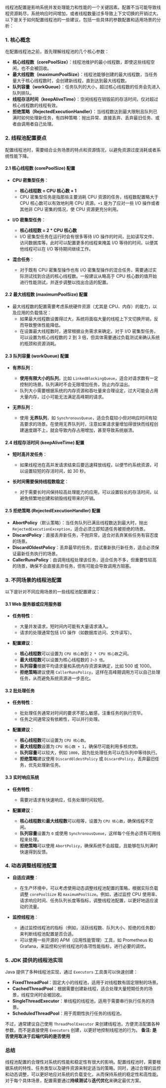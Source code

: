 线程池配置是影响系统并发处理能力和性能的一个关键因素。配置不当可能导致线程资源耗尽，系统响应时间增加，或者线程数量过多导致上下文切换的开销过大。以下是关于如何配置线程池的一些建议，包括一些具体的参数配置和适用场景的分析：

### 1. **核心概念**
在配置线程池之前，首先理解线程池的几个核心参数：
- **核心线程数（corePoolSize）**：线程池维护的最小线程数，即使这些线程空闲，也不会被回收。
- **最大线程数（maximumPoolSize）**：线程池能够创建的最大线程数，当任务量大于核心线程数时，会创建新线程，直到达到最大线程数。
- **队列容量（workQueue）**：任务队列的大小，超过核心线程数的任务会先进入队列排队。
- **线程存活时间（keepAliveTime）**：空闲线程在销毁前的存活时间，仅对超过核心线程数的线程有效。
- **拒绝策略（RejectedExecutionHandler）**：当线程数达到最大限制且队列已满时如何处理新任务，有四种策略：抛出异常、直接丢弃、丢弃最旧任务、或者由调用者自己处理。

### 2. **线程池配置要点**
配置线程池时，需要结合业务场景的特点和资源情况，以避免资源过度消耗或者系统性能下降。

#### 2.1 **核心线程数 (corePoolSize) 配置**
- **CPU 密集型任务**：
  - **核心线程数 = CPU 核心数 + 1**
  - CPU 密集型任务是指那些主要消耗 CPU 资源的任务，线程数配置略大于 CPU 核心数可以有效地利用 CPU 资源。`+1` 是为了应对一些 I/O 操作或者其他非 CPU 密集的情况，使 CPU 资源更充分利用。
  
- **I/O 密集型任务**：
  - **核心线程数 = 2 * CPU 核心数**
  - I/O 密集型任务在运行时会有很多等待 I/O 操作的时间，比如读写文件、访问数据库等。此时可以配置更多的线程来掩盖 I/O 等待的时间，以便其他线程可以在 I/O 等待期间继续工作。

- **混合任务**：
  - 对于既有 CPU 密集型操作也有 I/O 密集型操作的混合任务，需要通过实际测试找到合适的核心线程数。一般建议从略高于 CPU 核心数的值开始进行性能测试，并逐步调整以找出合适的配置。

#### 2.2 **最大线程数 (maximumPoolSize) 配置**
- 最大线程数的配置需要考虑系统硬件资源（尤其是 CPU、内存）的能力，以及应用的负载情况：
  - 如果最大线程数设置得过大，系统将面临大量的线程上下文切换开销，反而导致整体性能降低。
  - 在设置最大线程数时，通常根据业务需求来确定。对于 I/O 密集型任务，可以设置为核心线程数的 2 到 3 倍，但具体需要通过负载测试来确认系统的瓶颈和资源消耗。

#### 2.3 **队列容量 (workQueue) 配置**
- **有界队列**：
  - **使用有限大小的队列**，比如 `LinkedBlockingQueue`，适合对请求数有一定控制的场景。队列满时不会无限增加任务，防止内存溢出。
  - 队列大小需要根据系统的内存资源和吞吐量来合理设定，过大可能会占用大量内存，过小可能无法满足高峰期的请求。

- **无界队列**：
  - 使用 **无界队列**，如 `SynchronousQueue`，适合负载较小但对响应时间有较高要求的场景。在使用无界队列时，注意如果请求量增加得很快而线程创建速度跟不上，就会导致内存占用增加，甚至导致系统崩溃。

#### 2.4 **线程存活时间 (keepAliveTime) 配置**
- **短时高并发任务**：
  - 如果线程池在高并发请求结束后要迅速释放线程，以便节约系统资源，可以设置较短的存活时间，如 30 秒。
  
- **长时间需要保持线程数稳定**：
  - 对于需要长时间保持较高处理能力的应用，可以设置较长的存活时间，以避免频繁地创建和销毁线程带来的开销。

#### 2.5 **拒绝策略 (RejectedExecutionHandler) 配置**
- **AbortPolicy**（默认策略）：当任务队列已满且线程数达到最大时，抛出 `RejectedExecutionException`，适合必须立即知道任务被拒绝的场景。
- **DiscardPolicy**：直接丢弃新任务，不抛异常，适合对丢弃某些任务有容忍度的场景。
- **DiscardOldestPolicy**：丢弃最早的任务，尝试重新执行新任务，适合必须保证最新任务执行的场景。
- **CallerRunsPolicy**：由调用线程处理该任务，适合任务不多，但重要性较高的场景，确保不会直接丢弃任务，但有可能会导致调用方阻塞。

### 3. **不同场景的线程池配置**
以下是针对不同应用场景的一些线程池配置建议：

#### 3.1 **Web 服务器或应用服务器**
- **任务特性**：
  - 大量并发请求，短时间内可能有大量请求涌入。
  - 请求的处理通常包括 I/O 操作（如数据库访问、文件读写）。
  
- **配置建议**：
  - **核心线程数**可以设置为 `CPU 核心数`到 `2 * CPU 核心数`之间。
  - **最大线程数**可以设置为核心线程数的 `2~3 倍`。
  - **队列容量**根据平均请求量和系统内存资源来确定，比如 500 或 1000。
  - **拒绝策略**建议使用 `CallerRunsPolicy`，这样在高峰期调用方可以自己处理任务，从而避免系统资源进一步恶化。

#### 3.2 **批处理任务**
- **任务特性**：
  - 批处理任务通常对时间的要求不那么敏感，注重任务的执行完毕。
  - 任务之间通常没有依赖性，可以并行处理。
  
- **配置建议**：
  - **核心线程数**可以设置为 `CPU 核心数`。
  - **最大线程数**设置为 `CPU 核心数 + 1`，确保尽可能利用多核优势。
  - **队列容量**可以较大，例如 `1000`，因为批处理任务可以在队列中等待执行。
  - **拒绝策略**建议使用 `DiscardOldestPolicy` 或 `DiscardPolicy`，丢弃最旧任务，优先处理新任务。

#### 3.3 **实时响应系统**
- **任务特性**：
  - 需要对请求有快速响应，任务处理时间较短。
  
- **配置建议**：
  - **核心线程数**和**最大线程数**可以相等，设置为 `CPU 核心数`，确保线程不空闲。
  - **队列容量**设置为 `0` 或使用 `SynchronousQueue`，这样每个任务必须有可用线程来处理。
  - **拒绝策略**可以使用 `AbortPolicy`，确保系统不会超载，且能够在队列满时快速得到反馈。

### 4. **动态调整线程池配置**
- **自适应调整**：
  - 在生产环境中，可以考虑使用动态调整线程池配置的策略，根据实际负载调整 `corePoolSize` 和 `maximumPoolSize`。例如，通过监控 CPU 使用率、请求响应时间、任务队列长度等指标，调整线程池配置，以更好地适应波动的流量。
  
- **监控线程池**：
  - 通过监控线程池的指标（例如，活跃线程数、队列大小、拒绝的任务数）来判断线程池配置是否合适。
  - 可以使用一些开源的 APM（应用性能管理）工具，如 Prometheus 和 Grafana，来监控和分析线程池的各项性能指标，进行必要的调优。

### 5. **JDK 提供的线程池实现**
Java 提供了多种线程池实现，通过 `Executors` 工具类可以快速创建：
- **FixedThreadPool**：固定大小的线程池，适用于对线程数有固定限制的场景。
- **CachedThreadPool**：根据需要创建新线程，适合处理大量短期任务的场景，线程空闲时会被回收。
- **SingleThreadExecutor**：单线程的线程池，适用于需要串行执行任务的场景。
- **ScheduledThreadPool**：用于周期性执行任务的线程池。

不过，通常建议自己使用 `ThreadPoolExecutor` 来创建线程池，方便灵活配置各种参数，而不是直接使用 `Executors` 创建，以更好地控制线程池的行为。
**备注: 是否使用取决于后端代码的是否使用**

### 总结
线程池配置的合理性对系统的性能和稳定性有很大的影响。配置线程池时，需要根据系统的特性、任务类型以及硬件资源来制定适当的策略。同时，通过合理的监控和动态调整，可以更好地应对系统的负载变化，从而保持系统的稳定性和高性能。对于每个具体场景，配置需要通过**持续测试**与**迭代优化**来确定最优方案。